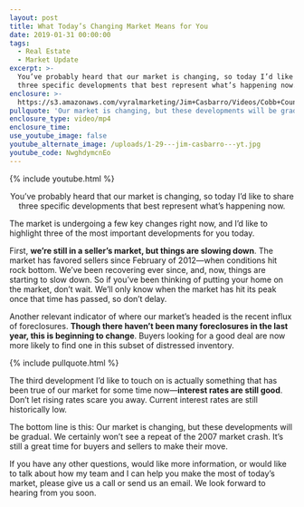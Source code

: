```yaml
---
layout: post
title: What Today’s Changing Market Means for You
date: 2019-01-31 00:00:00
tags:
  - Real Estate
  - Market Update
excerpt: >-
  You’ve probably heard that our market is changing, so today I’d like to share
  three specific developments that best represent what’s happening now.
enclosure: >-
  https://s3.amazonaws.com/vyralmarketing/Jim+Casbarro/Videos/Cobb+County+Real+Estate+-+What+Todays+Changing+Market+Means+for+You.mp4
pullquote: 'Our market is changing, but these developments will be gradual.'
enclosure_type: video/mp4
enclosure_time:
use_youtube_image: false
youtube_alternate_image: /uploads/1-29---jim-casbarro---yt.jpg
youtube_code: NwghdymcnEo
---
```


{% include youtube.html %}

<center>You’ve probably heard that our market is changing, so today I’d like to share three specific developments that best represent what’s happening now.</center>

The market is undergoing a few key changes right now, and I’d like to highlight three of the most important developments for you today.

First, **we’re still in a seller’s market, but things are slowing down**. The market has favored sellers since February of 2012—when conditions hit rock bottom. We’ve been recovering ever since, and, now, things are starting to slow down. So if you’ve been thinking of putting your home on the market, don’t wait. We’ll only know when the market has hit its peak once that time has passed, so don’t delay.

Another relevant indicator of where our market’s headed is the recent influx of foreclosures. **Though there haven’t been many foreclosures in the last year, this is beginning to change**. Buyers looking for a good deal are now more likely to find one in this subset of distressed inventory.

{% include pullquote.html %}

The third development I’d like to touch on is actually something that has been true of our market for some time now—**interest rates are still good**. Don’t let rising rates scare you away. Current interest rates are still historically low.

The bottom line is this: Our market is changing, but these developments will be gradual. We certainly won’t see a repeat of the 2007 market crash. It’s still a great time for buyers and sellers to make their move.

If you have any other questions, would like more information, or would like to talk about how my team and I can help you make the most of today’s market, please give us a call or send us an email. We look forward to hearing from you soon.